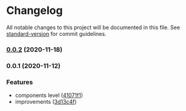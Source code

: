 # Changelog

All notable changes to this project will be documented in this file. See [standard-version](https://github.com/conventional-changelog/standard-version) for commit guidelines.

### [0.0.2](https://github.com/nuxt-community/nuxt-extend/compare/v0.0.1...v0.0.2) (2020-11-18)

### 0.0.1 (2020-11-12)


### Features

* components level ([41071f1](https://github.com/nuxt-community/nuxt-extend/commit/41071f1ef8e9e627e0f40e5ddc32eecc596f691d))
* improvements ([3d13c4f](https://github.com/nuxt-community/nuxt-extend/commit/3d13c4f82ed5b92f438b82cf778706491b42e0ec))
